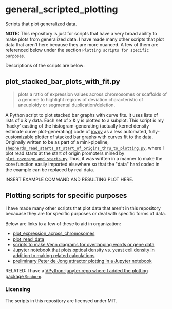 # general_scripted_plotting

Scripts that plot generalized data.

**NOTE:** This repository is just for scripts that have a very broad ability to make plots from generalized data. I have made many other scripts that plot data that aren't here because they are more nuanced. A few of them are referenced below under the section `Plotting scripts for specific purposes`.

Descriptions of the scripts are below:

## plot_stacked_bar_plots_with_fit.py
> plots a ratio of expression values across chromosomes or scaffolds of a genome to highlight regions of deviation characteristic of aneuploidy or segmental duplication/deletion.

A Python script to plot stacked bar graphs with curve fits.  It uses lists of lists of x & y data. Each set of x & y is plotted to a subplot.
This script is my 'hacky' casting of the histogram-generating (actually kernel density estimate curve plot-generating) code of [joypy](https://github.com/sbebo/joypy) as a less automated, fully-customizable plotter of stacked bar graphs with curves fit to the data. Originally written to be as part of a mini-pipeline, [`shepherds_read_starts_at_start_of_origins_thru_to_plotting.py`](https://github.com/fomightez/mini-pipelines), where I plot read starts at the start of origin promoters mined by [`plot_coverage_and_starts.py`]()  Thus, it was written in a manner to make the core function easily imported elsewhere so that the "data" hard coded in the example can be replaced by real data.

INSERT EXAMPLE COMMAND AND RESULTING PLOT HERE.


## Plotting scripts for specific purposes

I have made many other scripts that plot data that aren't in this repository becauase they are for specific purposes or deal with specific forms of data. 

Below are links to a few of these to aid in organization:

- [plot_expression_across_chromosomes](https://github.com/fomightez/sequencework/tree/master/plot_expression_across_chromosomes)
- [plot_read_data](https://github.com/fomightez/sequencework/tree/master/plot_read_data)
- [scripts to make Venn diagrams for overlapping words or gene data](https://github.com/fomightez/text_mining)
- [Jupyter notebook that plots optical density vs. yeast cell density in addition to making related calculations](https://github.com/fomightez/methods_in_yeast_genetics/tree/master/cell_density_estimator)
- [preliminary Peter de Jong attractor plotting in a Jupyter notebook](https://github.com/fomightez/de_jong-jupyter)

RELATED:
I have a [VPython-jupyter repo where I added the plotting package `Seaborn`](https://github.com/fomightez/vpython-jupyter).

### Licensing

The scripts in this repository are licensed under MIT.
